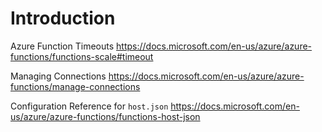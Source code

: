 # Introduction

Azure Function Timeouts https://docs.microsoft.com/en-us/azure/azure-functions/functions-scale#timeout

Managing Connections https://docs.microsoft.com/en-us/azure/azure-functions/manage-connections

Configuration Reference for `host.json` https://docs.microsoft.com/en-us/azure/azure-functions/functions-host-json